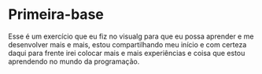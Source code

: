 # Primeira-base
Esse é um exercício que eu fiz no visualg para que eu possa aprender e me desenvolver mais e mais, estou compartilhando meu início e com certeza daqui para frente irei colocar mais e mais experiências e coisa que estou aprendendo no mundo da programação.
